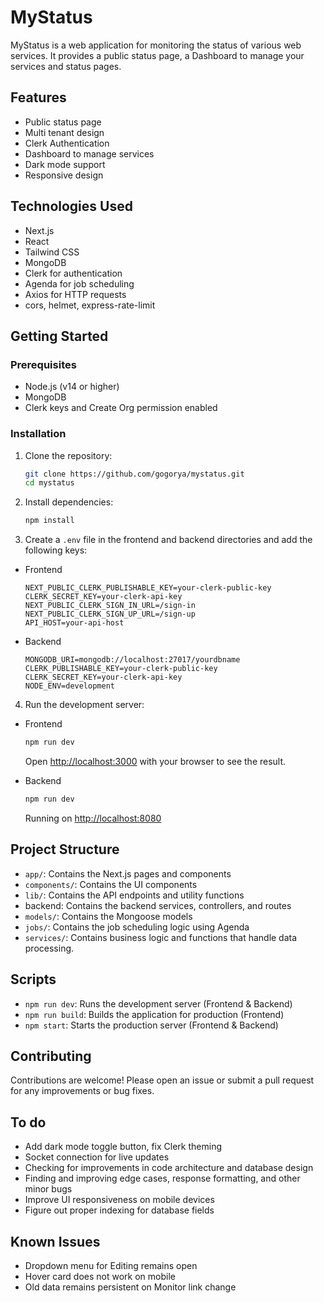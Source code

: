 # MyStatus

MyStatus is a web application for monitoring the status of various web services. It provides a public status page, a Dashboard to manage your services and status pages.

## Features

- Public status page
- Multi tenant design
- Clerk Authentication
- Dashboard to manage services
- Dark mode support
- Responsive design

## Technologies Used

- Next.js
- React
- Tailwind CSS
- MongoDB
- Clerk for authentication
- Agenda for job scheduling
- Axios for HTTP requests
- cors, helmet, express-rate-limit

## Getting Started

### Prerequisites

- Node.js (v14 or higher)
- MongoDB
- Clerk keys and Create Org permission enabled

### Installation

1. Clone the repository:

   ```sh
   git clone https://github.com/gogorya/mystatus.git
   cd mystatus
   ```

2. Install dependencies:

   ```sh
   npm install
   ```

3. Create a `.env` file in the frontend and backend directories and add the following keys:

- Frontend

  ```env
  NEXT_PUBLIC_CLERK_PUBLISHABLE_KEY=your-clerk-public-key
  CLERK_SECRET_KEY=your-clerk-api-key
  NEXT_PUBLIC_CLERK_SIGN_IN_URL=/sign-in
  NEXT_PUBLIC_CLERK_SIGN_UP_URL=/sign-up
  API_HOST=your-api-host
  ```

- Backend
  ```env
  MONGODB_URI=mongodb://localhost:27017/yourdbname
  CLERK_PUBLISHABLE_KEY=your-clerk-public-key
  CLERK_SECRET_KEY=your-clerk-api-key
  NODE_ENV=development
  ```

4. Run the development server:

- Frontend

  ```sh
  npm run dev
  ```

  Open [http://localhost:3000](http://localhost:3000) with your browser to see the result.

- Backend

  ```sh
  npm run dev
  ```

  Running on [http://localhost:8080](http://localhost:8080)

## Project Structure

- `app/`: Contains the Next.js pages and components
- `components/`: Contains the UI components
- `lib/`: Contains the API endpoints and utility functions
- backend: Contains the backend services, controllers, and routes
- `models/`: Contains the Mongoose models
- `jobs/`: Contains the job scheduling logic using Agenda
- `services/`: Contains business logic and functions that handle data processing.

## Scripts

- `npm run dev`: Runs the development server (Frontend & Backend)
- `npm run build`: Builds the application for production (Frontend)
- `npm start`: Starts the production server (Frontend & Backend)

## Contributing

Contributions are welcome! Please open an issue or submit a pull request for any improvements or bug fixes.

<!-- ## Acknowledgements

- [Next.js](https://nextjs.org/)
- [Tailwind CSS](https://tailwindcss.com/)
- [MongoDB](https://www.mongodb.com/)
- [Clerk](https://clerk.dev/)
- [Agenda](https://github.com/agenda/agenda)
- [Axios](https://axios-http.com/) -->

## To do

- Add dark mode toggle button, fix Clerk theming
- Socket connection for live updates
- Checking for improvements in code architecture and database design
- Finding and improving edge cases, response formatting, and other minor bugs
- Improve UI responsiveness on mobile devices
- Figure out proper indexing for database fields

## Known Issues

- Dropdown menu for Editing remains open
- Hover card does not work on mobile
- Old data remains persistent on Monitor link change

<!-- ### Explanation:

1. **Features and Technologies Used**: Lists the main features and technologies used in the project.
2. **Getting Started**: Provides instructions for setting up the project locally, including prerequisites, installation steps, and how to run the development server.
3. **Project Structure**: Describes the main directories and their purposes.
4. **Scripts**: Lists the available npm scripts for development and production.
5. **Contributing, License, and Acknowledgements**: Encourages contributions, specifies the project's license, and credits the main technologies and libraries used in the project. -->
